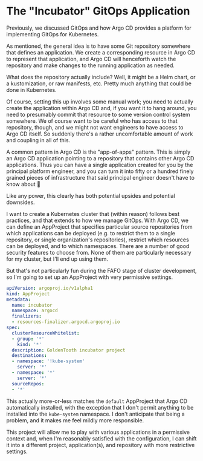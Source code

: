 # The "Incubator" GitOps Application

Previously, we discussed GitOps and how Argo CD provides a platform for implementing GitOps for Kubernetes.

As mentioned, the general idea is to have some Git repository somewhere that defines an application. We create a corresponding resource in Argo CD to represent that application, and Argo CD will henceforth watch the repository and make changes to the running application as needed.

What does the repository actually include? Well, it might be a Helm chart, or a kustomization, or raw manifests, etc. Pretty much anything that could be done in Kubernetes.

Of course, setting this up involves some manual work; you need to actually create the application within Argo CD and, if you want it to hang around, you need to presumably commit that resource to some version control system somewhere. We of course want to be careful who has access to that repository, though, and we might not want engineers to have access to Argo CD itself. So suddenly there's a rather uncomfortable amount of work and coupling in all of this.

A common pattern in Argo CD is the "app-of-apps" pattern. This is simply an Argo CD application pointing to a repository that contains other Argo CD applications. Thus you can have a single application created for you by the principal platform engineer, and you can turn it into fifty or a hundred finely grained pieces of infrastructure that said principal engineer doesn't have to know about 🙂

Like any power, this clearly has both potential upsides and potential downsides.

I want to create a Kubernetes cluster that (within reason) follows best practices, and that extends to how we manage GitOps. With Argo CD, we can define an AppProject that specifies particular source repositories from which applications can be deployed (e.g. to restrict them to a single repository, or single organization's repositories), restrict which resources can be deployed, and to which namespaces. There are a number of good security features to choose from. None of them are particularly necessary for my cluster, but I'll end up using them.

But that's not particularly fun during the FAFO stage of cluster development, so I'm going to set up an AppProject with very permissive settings.

```yaml
apiVersion: argoproj.io/v1alpha1
kind: AppProject
metadata:
  name: incubator
  namespace: argocd
  finalizers:
  - resources-finalizer.argocd.argoproj.io
spec:
  clusterResourceWhitelist:
  - group: '*'
    kind: '*'
  description: GoldenTooth incubator project
  destinations:
  - namespace: '!kube-system'
    server: '*'
  - namespace: '*'
    server: '*'
  sourceRepos:
  - '*'
```

This actually more-or-less matches the `default` AppProject that Argo CD automatically installed, with the exception that I don't permit anything to be installed into the `kube-system` namespace. I don't anticipate that being a problem, and it makes me feel mildly more responsible.

This project will allow me to play with various applications in a permissive context and, when I'm reasonably satisfied with the configuration, I can shift it into a different project, application(s), and repository with more restrictive settings.
